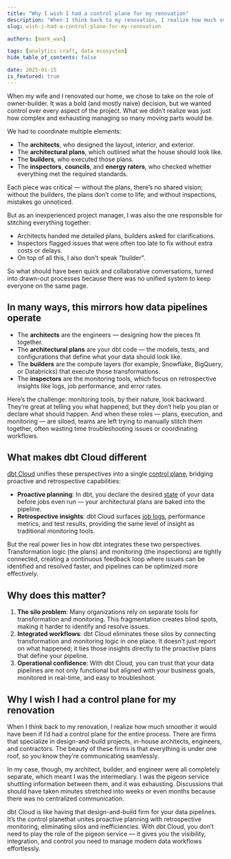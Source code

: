 ```yaml
---
title: "Why I wish I had a control plane for my renovation"
description: "When I think back to my renovation, I realize how much smoother it would've been if I’d had a control plane for the entire process."
slug: wish-i-had-a-control-plane-for-my-renovation

authors: [mark_wan]

tags: [analytics craft, data_ecosystem]
hide_table_of_contents: false

date: 2025-01-15
is_featured: true
---
```


When my wife and I renovated our home, we chose to take on the role of owner-builder. It was a bold (and mostly naive) decision, but we wanted control over every aspect of the project. What we didn’t realize was just how complex and exhausting managing so many moving parts would be.

<Lightbox src="/img/blog/2024-12-22-why-i-wish-i-had-a-control-plane-for-my-renovation/control-plane.png" width="70%" title="My wife pondering our sanity" />

We had to coordinate multiple elements:

- The **architects**, who designed the layout, interior, and exterior.
- The **architectural plans**, which outlined what the house should look like.
- The **builders**, who executed those plans.
- The **inspectors**, **councils**, and **energy raters**, who checked whether everything met the required standards.

<!--truncate-->

Each piece was critical &mdash; without the plans, there’s no shared vision; without the builders, the plans don’t come to life; and without inspections, mistakes go unnoticed. 

But as an inexperienced project manager, I was also the one responsible for stitching everything together:
- Architects handed me detailed plans, builders asked for clarifications.
- Inspectors flagged issues that were often too late to fix without extra costs or delays. 
- On top of all this, I also don't speak "builder". 

So what should have been quick and collaborative conversations, turned into drawn-out processes because there was no unified system to keep everyone on the same page.

## In many ways, this mirrors how data pipelines operate

- The **architects** are the engineers &mdash; designing how the pieces fit together.
- The **architectural plans** are your dbt code &mdash; the models, tests, and configurations that define what your data should look like.
- The **builders** are the compute layers (for example, Snowflake, BigQuery, or Databricks) that execute those transformations.
- The **inspectors** are the monitoring tools, which focus on retrospective insights like logs, job performance, and error rates.

Here’s the challenge: monitoring tools, by their nature, look backward. They’re great at telling you what happened, but they don’t help you plan or declare what should happen. And when these roles &mdash; plans, execution, and monitoring &mdash; are siloed, teams are left trying to manually stitch them together, often wasting time troubleshooting issues or coordinating workflows.

## What makes dbt Cloud different

[dbt Cloud](https://www.getdbt.com/product/dbt-cloud) unifies these perspectives into a single [control plane](https://www.getdbt.com/blog/data-control-plane-introduction), bridging proactive and retrospective capabilities:

- **Proactive planning**: In dbt, you declare the desired [state](https://docs.getdbt.com/reference/node-selection/syntax#state-selection) of your data before jobs even run &mdash; your architectural plans are baked into the pipeline.
- **Retrospective insights**: dbt Cloud surfaces [job logs](https://docs.getdbt.com/docs/deploy/run-visibility), performance metrics, and test results, providing the same level of insight as traditional monitoring tools.

But the real power lies in how dbt integrates these two perspectives. Transformation logic (the plans) and monitoring (the inspections) are tightly connected, creating a continuous feedback loop where issues can be identified and resolved faster, and pipelines can be optimized more effectively.

## Why does this matter?

1. **The silo problem**: Many organizations rely on separate tools for transformation and monitoring. This fragmentation creates blind spots, making it harder to identify and resolve issues.
2. **Integrated workflows**: dbt Cloud eliminates these silos by connecting transformation and monitoring logic in one place. It doesn’t just report on what happened; it ties those insights directly to the proactive plans that define your pipeline.
3. **Operational confidence**: With dbt Cloud, you can trust that your data pipelines are not only functional but aligned with your business goals, monitored in real-time, and easy to troubleshoot.

## Why I wish I had a control plane for my renovation

When I think back to my renovation, I realize how much smoother it would have been if I’d had a control plane for the entire process. There are firms that specialize in design-and-build projects, in-house architects, engineers, and contractors. The beauty of these firms is that everything is under one roof, so you know they’re communicating seamlessly.

In my case, though, my architect, builder, and engineer were all completely separate, which meant I was the intermediary. I was the pigeon service shuttling information between them, and it was exhausting. Discussions that should have taken minutes stretched into weeks or even months because there was no centralized communication.

dbt Cloud is like having that design-and-build firm for your data pipelines. It’s the control planethat unites proactive planning with retrospective monitoring, eliminating silos and inefficiencies. With dbt Cloud, you don’t need to play the role of the pigeon service &mdash; it gives you the visibility, integration, and control you need to manage modern data workflows effortlessly.
